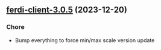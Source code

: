 

## [ferdi-client-3.0.5](https://github.com/truecharts/charts/compare/ferdi-client-3.0.4...ferdi-client-3.0.5) (2023-12-20)

### Chore

- Bump everything to force min/max scale version update
  
  